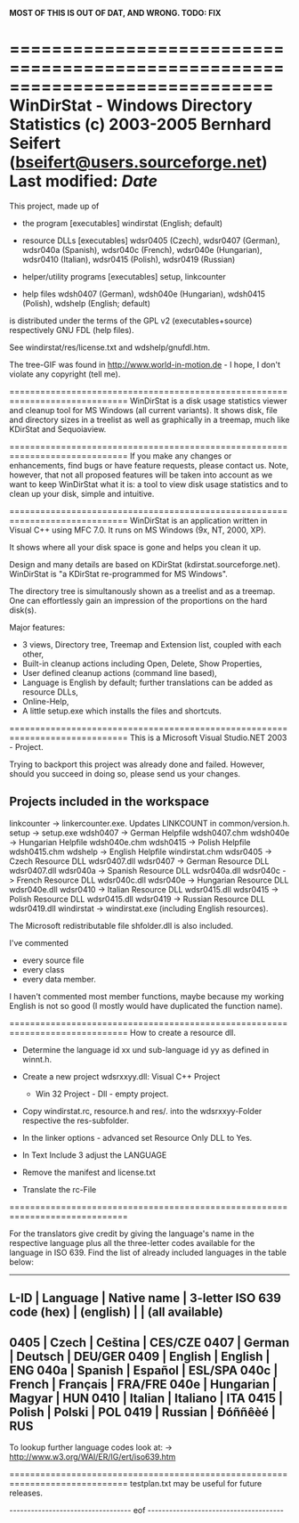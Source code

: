 __MOST OF THIS IS OUT OF DAT, AND WRONG. TODO: FIX__

=============================================================================
WinDirStat - Windows Directory Statistics
(c) 2003-2005 Bernhard Seifert (bseifert@users.sourceforge.net)
Last modified: $Date$
=============================================================================

This project, made up of
- the program [executables]
	windirstat (English; default)

- resource DLLs [executables]
	wdsr0405 (Czech), wdsr0407 (German), wdsr040a (Spanish),
	wdsr040c (French), wdsr040e (Hungarian), wdsr0410 (Italian),
	wdsr0415 (Polish), wdsr0419 (Russian)

- helper/utility programs [executables]
	setup, linkcounter

- help files
	wdsh0407 (German), wdsh040e (Hungarian), wdsh0415 (Polish),
	wdshelp (English; default)

is distributed under the terms of the GPL v2 (executables+source)
respectively GNU FDL (help files).

See windirstat/res/license.txt and wdshelp/gnufdl.htm.

The tree-GIF was found in http://www.world-in-motion.de - I hope, I
don't violate any copyright (tell me).


=============================================================================
WinDirStat is a disk usage statistics viewer and cleanup tool for MS Windows
(all current variants). It shows disk, file and directory sizes in a treelist
as well as graphically in a treemap, much like KDirStat and Sequoiaview.


=============================================================================
If you make any changes or enhancements, find bugs or have feature requests,
please contact us. Note, however, that not all proposed features will be
taken into account as we want to keep WinDirStat what it is: a tool to view
disk usage statistics and to clean up your disk, simple and intuitive.


=============================================================================
WinDirStat is an application written in Visual C++ using MFC 7.0.
It runs on MS Windows (9x, NT, 2000, XP).

It shows where all your disk space is gone and helps you clean it up.

Design and many details are based on KDirStat (kdirstat.sourceforge.net).
WinDirStat is "a KDirStat re-programmed for MS Windows".

The directory tree is simultanously shown as a treelist and as a treemap.
One can effortlessly gain an impression of the proportions on the hard disk(s).

Major features:
* 3 views, Directory tree, Treemap and Extension list, coupled with each other,
* Built-in cleanup actions including Open, Delete, Show Properties,
* User defined cleanup actions (command line based),
* Language is English by default; further translations can be added as
  resource DLLs,
* Online-Help,
* A little setup.exe which installs the files and shortcuts.


=============================================================================
This is a Microsoft Visual Studio.NET 2003 - Project.

Trying to backport this project was already done and failed. However, should
you succeed in doing so, please send us your changes.

Projects included in the workspace
----------------------------------
linkcounter	-> linkercounter.exe. Updates LINKCOUNT in common/version.h.
setup		-> setup.exe
wdsh0407	-> German Helpfile wdsh0407.chm
wdsh040e	-> Hungarian Helpfile wdsh040e.chm
wdsh0415	-> Polish Helpfile wdsh0415.chm
wdshelp		-> English Helpfile windirstat.chm
wdsr0405	-> Czech Resource DLL wdsr0407.dll
wdsr0407	-> German Resource DLL wdsr0407.dll
wdsr040a	-> Spanish Resource DLL wdsr040a.dll
wdsr040c	-> French Resource DLL wdsr040c.dll
wdsr040e	-> Hungarian Resource DLL wdsr040e.dll
wdsr0410	-> Italian Resource DLL wdsr0415.dll
wdsr0415	-> Polish Resource DLL wdsr0415.dll
wdsr0419	-> Russian Resource DLL wdsr0419.dll
windirstat	-> windirstat.exe (including English resources).

The Microsoft redistributable file shfolder.dll is also included.

I've commented
- every source file
- every class
- every data member.

I haven't commented most member functions, maybe because my working English 
is not so good (I mostly would have duplicated the function name).


=============================================================================
How to create a resource dll.

* Determine the language id xx und sub-language id yy as defined in winnt.h.

* Create a new project wdsrxxyy.dll: Visual C++ Project
  - Win 32 Project - Dll - empty project.

* Copy windirstat.rc, resource.h and res/*.* into the
  wdsrxxyy-Folder respective the res-subfolder.

* In the linker options - advanced set Resource Only DLL to Yes.

* In Text Include 3 adjust the LANGUAGE

* Remove the manifest and license.txt

* Translate the rc-File

=============================================================================

For the translators give credit by giving the language's name in the
respective language plus all the three-letter codes available for the
language in ISO 639.
Find the list of already included languages in the table below:

 ------------------------------------------------------------
 L-ID  | Language      | Native name  | 3-letter ISO 639 code
 (hex) | (english)     |              | (all available)
 ------------------------------------------------------------
 0405  | Czech         | Ceština      | CES/CZE
 0407  | German        | Deutsch      | DEU/GER
 0409  | English       | English      | ENG
 040a  | Spanish       | Español      | ESL/SPA
 040c  | French        | Français     | FRA/FRE
 040e  | Hungarian     | Magyar       | HUN
 0410  | Italian       | Italiano     | ITA
 0415  | Polish        | Polski       | POL
 0419  | Russian       | Ðóññêèé      | RUS
 ------------------------------------------------------------

To lookup further language codes look at:
-> http://www.w3.org/WAI/ER/IG/ert/iso639.htm

=============================================================================
testplan.txt may be useful for future releases.

---------------------------------- eof --------------------------------------
